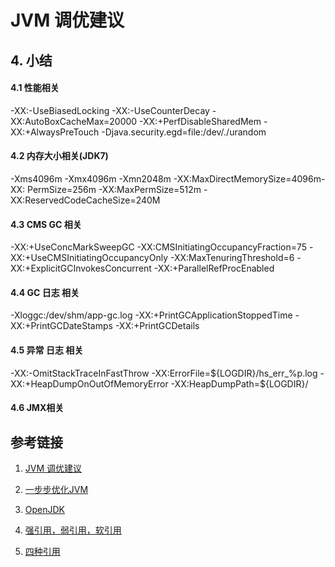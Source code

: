 # JVM 调优建议

## 4. 小结

#### 4.1 性能相关
-XX:-UseBiasedLocking -XX:-UseCounterDecay -XX:AutoBoxCacheMax=20000 -XX:+PerfDisableSharedMem -XX:+AlwaysPreTouch -Djava.security.egd=file:/dev/./urandom

#### 4.2 内存大小相关(JDK7)
-Xms4096m -Xmx4096m -Xmn2048m -XX:MaxDirectMemorySize=4096m-XX: PermSize=256m -XX:MaxPermSize=512m -XX:ReservedCodeCacheSize=240M

#### 4.3 CMS GC 相关
-XX:+UseConcMarkSweepGC -XX:CMSInitiatingOccupancyFraction=75 -XX:+UseCMSInitiatingOccupancyOnly -XX:MaxTenuringThreshold=6 -XX:+ExplicitGCInvokesConcurrent -XX:+ParallelRefProcEnabled

#### 4.4 GC 日志 相关
-Xloggc:/dev/shm/app-gc.log -XX:+PrintGCApplicationStoppedTime -XX:+PrintGCDateStamps -XX:+PrintGCDetails

#### 4.5 异常 日志 相关
-XX:-OmitStackTraceInFastThrow -XX:ErrorFile=${LOGDIR}/hs_err_%p.log -XX:+HeapDumpOnOutOfMemoryError -XX:HeapDumpPath=${LOGDIR}/

#### 4.6 JMX相关

## 参考链接

1. [JVM 调优建议](https://www.weixin765.com/doc/oaezziqf.html)

2. [一步步优化JVM](https://yq.aliyun.com/articles/140597?spm=a2c4e.11153959.blogcont140555.18.437c3187n3OxnC)

3. [OpenJDK](https://github.com/bloodstars/OpenJDK)

4. [强引用，弱引用，软引用](http://blog.csdn.net/mazhimazh/article/details/19752475)

5. [四种引用](https://www.cnblogs.com/yw-ah/p/5830458.html)
